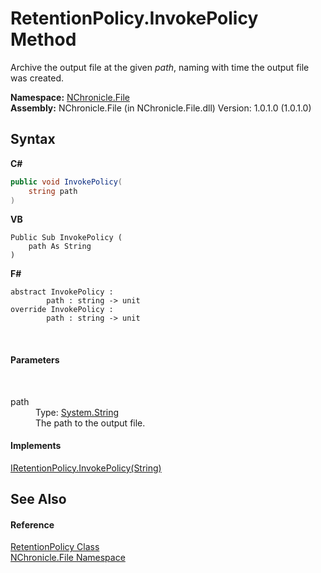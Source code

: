 # RetentionPolicy.InvokePolicy Method 
 

Archive the output file at the given *path*, naming with time the output file was created.

**Namespace:**&nbsp;<a href="N_NChronicle_File.md">NChronicle.File</a><br />**Assembly:**&nbsp;NChronicle.File (in NChronicle.File.dll) Version: 1.0.1.0 (1.0.1.0)

## Syntax

**C#**<br />
``` C#
public void InvokePolicy(
	string path
)
```

**VB**<br />
``` VB
Public Sub InvokePolicy ( 
	path As String
)
```

**F#**<br />
``` F#
abstract InvokePolicy : 
        path : string -> unit 
override InvokePolicy : 
        path : string -> unit 
```

<br />

#### Parameters
&nbsp;<dl><dt>path</dt><dd>Type: <a href="http://msdn2.microsoft.com/en-us/library/s1wwdcbf" target="_blank">System.String</a><br />The path to the output file.</dd></dl>

#### Implements
<a href="M_NChronicle_File_Interfaces_IRetentionPolicy_InvokePolicy.md">IRetentionPolicy.InvokePolicy(String)</a><br />

## See Also


#### Reference
<a href="T_NChronicle_File_RetentionPolicy.md">RetentionPolicy Class</a><br /><a href="N_NChronicle_File.md">NChronicle.File Namespace</a><br />

